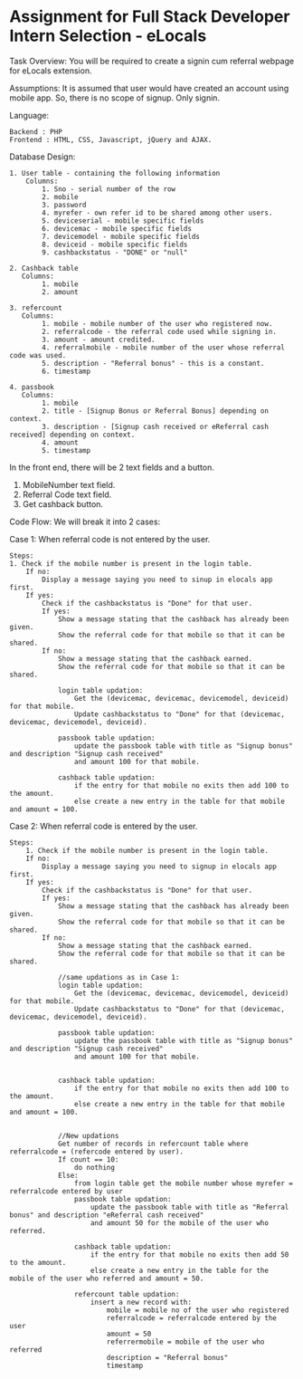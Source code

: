# Assignment for Full Stack Developer Intern Selection - eLocals
Task Overview:
    You will be required to create a signin cum referral webpage for eLocals extension.
    
Assumptions:
    It is assumed that user would have created an account using mobile app. So, there is no
    scope of signup. Only signin.

Language:

    Backend : PHP 
    Frontend : HTML, CSS, Javascript, jQuery and AJAX.

Database Design:

    1. User table - containing the following information
        Columns:
            1. Sno - serial number of the row
            2. mobile
            3. password
            4. myrefer - own refer id to be shared among other users.
            5. deviceserial - mobile specific fields
            6. devicemac - mobile specific fields
            7. devicemodel - mobile specific fields
            8. deviceid - mobile specific fields
            9. cashbackstatus - "DONE" or "null"
            
    2. Cashback table
       Columns:
            1. mobile
            2. amount
    
    3. refercount
       Columns:
            1. mobile - mobile number of the user who registered now.
            2. referralcode - the referral code used while signing in.
            3. amount - amount credited.
            4. referralmobile - mobile number of the user whose referral code was used.
            5. description - "Referral bonus" - this is a constant.
            6. timestamp

    4. passbook
       Columns:
            1. mobile
            2. title - [Signup Bonus or Referral Bonus] depending on context.
            3. description - [Signup cash received or eReferral cash received] depending on context.
            4. amount
            5. timestamp

In the front end, there will be 2 text fields and a button.
1. MobileNumber text field.
2. Referral Code text field.
3. Get cashback button.

Code Flow:
We will break it into 2 cases:

Case 1: When referral code is not entered by the user.
        
    Steps:
    1. Check if the mobile number is present in the login table.
        If no:
            Display a message saying you need to sinup in elocals app first.
        If yes:
            Check if the cashbackstatus is "Done" for that user.
            If yes:
                Show a message stating that the cashback has already been given.
                Show the referral code for that mobile so that it can be shared.
            If no:
                Show a message stating that the cashback earned.
                Show the referral code for that mobile so that it can be shared.

                login table updation:
                    Get the (devicemac, devicemac, devicemodel, deviceid) for that mobile.
                    Update cashbackstatus to "Done" for that (devicemac, devicemac, devicemodel, deviceid).
                
                passbook table updation:
                    update the passbook table with title as "Signup bonus" and description "Signup cash received"
                    and amount 100 for that mobile.
                
                cashback table updation:
                    if the entry for that mobile no exits then add 100 to the amount.
                    else create a new entry in the table for that mobile and amount = 100.
                           

Case 2: When referral code is entered by the user.

    Steps:
        1. Check if the mobile number is present in the login table.
        If no:
            Display a message saying you need to signup in elocals app first.
        If yes:
            Check if the cashbackstatus is "Done" for that user.
            If yes:
                Show a message stating that the cashback has already been given.
                Show the referral code for that mobile so that it can be shared.
            If no:
                Show a message stating that the cashback earned.
                Show the referral code for that mobile so that it can be shared.
                
                //same updations as in Case 1:
                login table updation:
                    Get the (devicemac, devicemac, devicemodel, deviceid) for that mobile.
                    Update cashbackstatus to "Done" for that (devicemac, devicemac, devicemodel, deviceid).

                passbook table updation:
                    update the passbook table with title as "Signup bonus" and description "Signup cash received"
                    and amount 100 for that mobile.

                
                cashback table updation:
                    if the entry for that mobile no exits then add 100 to the amount.
                    else create a new entry in the table for that mobile and amount = 100.


                //New updations
                Get number of records in refercount table where referralcode = (refercode entered by user).
                If count == 10:
                    do nothing
                Else:
                    from login table get the mobile number whose myrefer = referralcode entered by user
                    passbook table updation:
                        update the passbook table with title as "Referral bonus" and description "eReferral cash received"
                        and amount 50 for the mobile of the user who referred.

                    cashback table updation:
                        if the entry for that mobile no exits then add 50 to the amount.
                        else create a new entry in the table for the mobile of the user who referred and amount = 50.        

                    refercount table updation:
                        insert a new record with:
                            mobile = mobile no of the user who registered
                            referralcode = referralcode entered by the user
                            amount = 50
                            referrermobile = mobile of the user who referred
                            description = "Referral bonus"
                            timestamp
